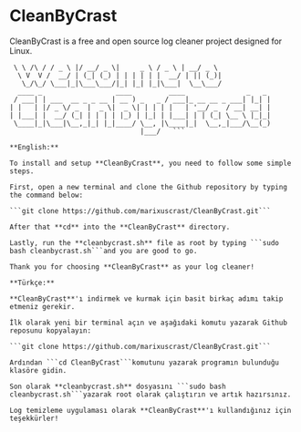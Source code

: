 # CleanByCrast
CleanByCrast is a free and open source log cleaner project designed for Linux.

```\ \      / /__| | ___ ___  _ __ ___   ___  | |_ ___  
 \ \ /\ / / _ \ |/ __/ _ \|     _ \ / _ \ | __/ _ \ 
  \ V  V /  __/ | (_| (_) | | | | | |  __/ | || (_)|
   \_/\_/ \___|_|\___\___/|_| |_| |_|\___|  \__\___/                                                
  ____ _                  ____         ____               _   _ 
 / ___| | ___  __ _ _ __ | __ ) _   _ / ___|_ __ __ _ ___| |_| |
| |   | |/ _ \/ _  |  _ \|  _ \| | | | |   | '__/ _  / __| __| |
| |___| |  __/ (_| | | | | |_) | |_| | |___| | | (_| \__ \ |_|_|
 \____|_|\___|\__,_|_| |_|____/ \__, |\____|_|  \__,_|___/\__(_)
                                |___/   ```

**English:** 

To install and setup **CleanByCrast**, you need to follow some simple steps.

First, open a new terminal and clone the Github repository by typing the command below:

```git clone https://github.com/marixuscrast/CleanByCrast.git```

After that **cd** into the **CleanByCrast** directory.

Lastly, run the **cleanbycrast.sh** file as root by typing ```sudo bash cleanbycrast.sh```and you are good to go.

Thank you for choosing **CleanByCrast** as your log cleaner!

**Türkçe:**

**CleanByCrast**'ı indirmek ve kurmak için basit birkaç adımı takip etmeniz gerekir.

İlk olarak yeni bir terminal açın ve aşağıdaki komutu yazarak Github reposunu kopyalayın:

```git clone https://github.com/marixuscrast/CleanByCrast.git```

Ardından ```cd CleanByCrast```komutunu yazarak programın bulunduğu klasöre gidin.

Son olarak **cleanbycrast.sh** dosyasını ```sudo bash cleanbycrast.sh```yazarak root olarak çalıştırın ve artık hazırsınız.

Log temizleme uygulaması olarak **CleanByCrast**'ı kullandığınız için teşekkürler!
